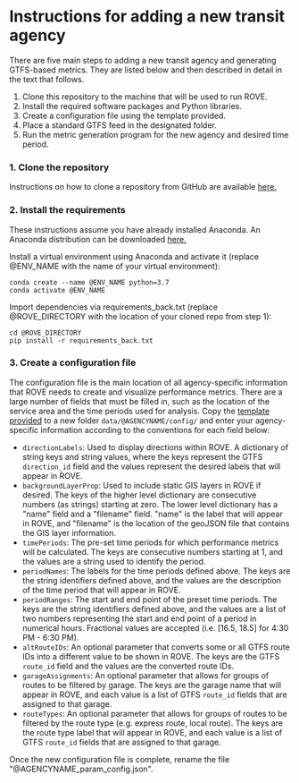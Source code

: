 # Instructions for adding a new transit agency

There are five main steps to adding a new transit agency and generating GTFS-based metrics. They are listed below and then described in detail in the text that follows.

1. Clone this repository to the machine that will be used to run ROVE.
2. Install the required software packages and Python libraries. 
3. Create a configuration file using the template provided.
4. Place a standard GTFS feed in the designated folder.
5. Run the metric generation program for the new agency and desired time period. 

### 1. Clone the repository

Instructions on how to clone a repository from GitHub are available [here.](https://docs.github.com/en/repositories/creating-and-managing-repositories/cloning-a-repository)

### 2. Install the requirements

These instructions assume you have already installed Anaconda. An Anaconda distribution can be downloaded [here.]( https://www.anaconda.com/products/distribution)

Install a virtual environment using Anaconda and activate it (replace @ENV_NAME with the name of your virtual environment):
```
conda create --name @ENV_NAME python=3.7
conda activate @ENV_NAME
```

Import dependencies via requirements_back.txt (replace @ROVE_DIRECTORY with the location of your cloned repo from step 1):

```
cd @ROVE_DIRECTORY
pip install -r requirements_back.txt
```

### 3. Create a configuration file

The configuration file is the main location of all agency-specific information that ROVE needs to create and visualize performance metrics. 
There are a large number of fields that must be filled in, such as the location of the service area and the time periods used for analysis. 
Copy the [template provided](data/templates/config/template_param_config.json) to a new folder `data/@AGENCYNAME/config/` and enter your agency-specific information according to the conventions for each field below:

- `directionLabels`: Used to display directions within ROVE. A dictionary of string keys and string values, where the keys represent the GTFS `direction_id` field and the values represent the desired labels that will appear in ROVE.
- `backgroundLayerProp`: Used to include static GIS layers in ROVE if desired. The keys of the higher level dictionary are consecutive numbers (as strings) starting at zero. The lower level dictionary has a "name" field and a "filename" field. "name" is the label that will appear in ROVE, and "filename" is the location of the geoJSON file that contains the GIS layer information.
- `timePeriods`: The pre-set time periods for which performance metrics will be calculated. The keys are consecutive numbers starting at 1, and the values are a string used to identify the period.
- `periodNames`: The labels for the time periods defined above. The keys are the string identifiers defined above, and the values are the description of the time period that will appear in ROVE.
- `periodRanges`: The start and end point of the preset time periods. The keys are the string identifiers defined above, and the values are a list of two numbers representing the start and end point of a period in numerical hours. Fractional values are accepted (i.e. \[16.5, 18.5\] for 4:30 PM - 6:30 PM). 
- `altRouteIDs`: An optional parameter that converts some or all GTFS route IDs into a different value to be shown in ROVE. The keys are the GTFS `route_id` field and the values are the converted route IDs.
- `garageAssignments`: An optional parameter that allows for groups of routes to be filtered by garage. The keys are the garage name that will appear in ROVE, and each value is a list of GTFS `route_id` fields that are assigned to that garage.
- `routeTypes`: An optional parameter that allows for groups of routes to be filtered by the route type (e.g. express route, local route). The keys are the route type label that will appear in ROVE, and each value is a list of GTFS `route_id` fields that are assigned to that garage.

Once the new configuration file is complete, rename the file "@AGENCYNAME_param_config.json". 
